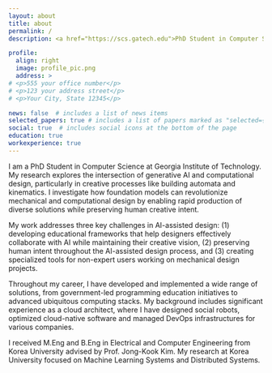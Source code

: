 ```yaml
---
layout: about
title: about
permalink: /
description: <a href="https://scs.gatech.edu">PhD Student in Computer Science @Georgia Institute of Technology</a>

profile:
  align: right
  image: profile_pic.png
  address: >
# <p>555 your office number</p>
# <p>123 your address street</p>
# <p>Your City, State 12345</p>

news: false  # includes a list of news items
selected_papers: true # includes a list of papers marked as "selected={true}"
social: true  # includes social icons at the bottom of the page
education: true
workexperience: true
---
```


I am a PhD Student in Computer Science at Georgia Institute of Technology. My research explores the intersection of generative AI and computational design, particularly in creative processes like building automata and kinematics. I investigate how foundation models can revolutionize mechanical and computational design by enabling rapid production of diverse solutions while preserving human creative intent.

My work addresses three key challenges in AI-assisted design: (1) developing educational frameworks that help designers effectively collaborate with AI while maintaining their creative vision, (2) preserving human intent throughout the AI-assisted design process, and (3) creating specialized tools for non-expert users working on mechanical design projects.

Throughout my career, I have developed and implemented a wide range of solutions, from government-led programming education initiatives to advanced ubiquitous computing stacks. My background includes significant experience as a cloud architect, where I have designed social robots, optimized cloud-native software and managed DevOps infrastructures for various companies.

I received M.Eng and B.Eng in Electrical and Computer Engineering from Korea University advised by Prof. Jong-Kook Kim. My research at Korea University focused on Machine Learning Systems and Distributed Systems.
